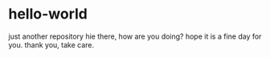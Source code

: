 # hello-world
just another repository
hie there, 
how are you doing?
hope it is a fine day for you.
thank you,
take care.

